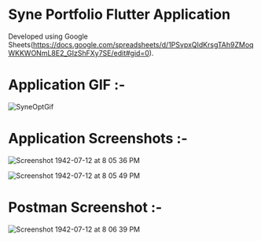 # Syne Portfolio Flutter Application

Developed using Google Sheets(https://docs.google.com/spreadsheets/d/1PSvpxQIdKrsgTAh9ZMoqWKKWONmL8E2_GIzShFXy7SE/edit#gid=0).

# Application GIF :-

![SyneOptGif](https://user-images.githubusercontent.com/25646373/95018533-fd94d400-067d-11eb-9e72-568b90b2a4fc.gif)

# Application Screenshots :-

![Screenshot 1942-07-12 at 8 05 36 PM](https://user-images.githubusercontent.com/25646373/95018421-4ef09380-067d-11eb-991f-4eeeaa3bc512.png)

![Screenshot 1942-07-12 at 8 05 49 PM](https://user-images.githubusercontent.com/25646373/95018422-51eb8400-067d-11eb-9966-62317f2565e4.png)


# Postman Screenshot :-

![Screenshot 1942-07-12 at 8 06 39 PM](https://user-images.githubusercontent.com/25646373/95018425-54e67480-067d-11eb-95ba-b9c1c264c5b8.png)
